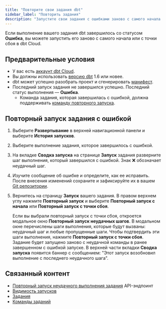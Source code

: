 ```yaml
---
title: "Повторите свои задания dbt" 
sidebar_label: "Повторить задания"
description: "Запустите свои задания с ошибками заново с самого начала или с точки сбоя."
---
```


Если выполнение вашего задания dbt завершилось со статусом **Ошибка**, вы можете запустить его заново с самого начала или с точки сбоя в dbt Cloud.

## Предварительные условия

- У вас есть [аккаунт dbt Cloud](https://www.getdbt.com/signup).
- Вы должны использовать [версию dbt](/docs/dbt-versions/upgrade-dbt-version-in-cloud) 1.6 или новее.
- dbt может успешно разобрать проект и сгенерировать [манифест](/reference/artifacts/manifest-json).
- Последний запуск задания не завершился успешно. Последний статус выполнения — **Ошибка**.
    - Команда задания, которая завершилась с ошибкой, должна поддерживать [команду повторного запуска](/reference/commands/retry).

## Повторный запуск задания с ошибкой

1. Выберите **Развертывание** в верхней навигационной панели и выберите **История запусков**. 
2. Выберите выполнение задания, которое завершилось с ошибкой. 
3. На вкладке **Сводка запуска** на странице **Запуск** задания разверните шаг выполнения, который завершился с ошибкой. Знак :x: обозначает неудачный шаг. 
4. Изучите сообщение об ошибке и определите, как ее исправить. После внесения изменений сохраните и зафиксируйте их в вашем [Git репозитории](/docs/collaborate/git-version-control).
5. Вернитесь на страницу **Запуск** вашего задания. В правом верхнем углу нажмите **Повторный запуск** и выберите **Повторный запуск с начала** или **Повторный запуск с точки сбоя**.
    
    Если вы выбрали повторный запуск с точки сбоя, откроется модальное окно **Повторный запуск неудачных шагов**. В модальном окне перечислены шаги выполнения, которые будут вызваны: неудачный шаг и любые пропущенные шаги. Чтобы подтвердить эти шаги выполнения, нажмите **Повторный запуск с точки сбоя**. Задание будет запущено заново с неудачной команды в ранее завершенном с ошибкой запуске. В верхней части вкладки **Сводка запуска** появится баннер с сообщением: "Этот запуск возобновил выполнение с последнего неудачного шага".

<Lightbox src="/img/docs/deploy/native-retry.gif" width="70%" title="Пример вариантов повторного запуска в dbt Cloud"/>

## Связанный контент
- [Повторный запуск неудачного выполнения задания](/dbt-cloud/api-v2#/operations/Retry%20Failed%20Job) API-эндпоинт
- [Видимость запусков](/docs/deploy/run-visibility)
- [Задания](/docs/deploy/jobs)
- [Команды заданий](/docs/deploy/job-commands)